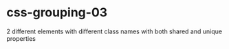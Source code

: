 # css-grouping-03
2 different elements with different class names with both shared and unique properties